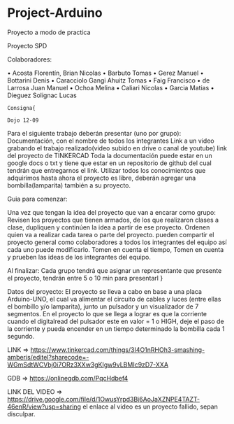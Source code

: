 # Project-Arduino
Proyecto a modo de practica

Proyecto SPD

Colaboradores: 

•	Acosta Florentín, Brian Nicolas
•	Barbuto Tomas
•	Gerez Manuel
•	Bottarini Denis
•	Caracciolo Gangi Ahuitz Tomas
•	Faig Francisco
•	de Larrosa Juan Manuel
•	Ochoa Melina
•	Caliari Nicolas
•	Garcia Matias
•	Dieguez Solignac Lucas

    Consigna{

    Dojo 12-09

Para el siguiente trabajo deberán presentar (uno por grupo):
Documentación, con el nombre de todos los integrantes
Link a un video grabando el trabajo realizado(video subido en drive o canal de youtube)
link del proyecto de TINKERCAD
Toda la documentación puede estar en un google docs o txt y  tiene que estar en un repositorio de  github del cual tendrán que entregarnos el link.
Utilizar todos los conocimientos que adquirimos hasta ahora el proyecto es libre, deberán agregar una bombilla(lamparita) también a su proyecto.


Guia para comenzar:

Una vez que tengan la idea del proyecto que van a encarar como grupo:
Revisen los proyectos que tienen armados, de los que realizaron clases a clase, dupliquen y continúen la idea a partir de ese proyecto.
Ordenen quien va a realizar cada tarea o parte del proyecto.
pueden compartir el proyecto general como colaboradores a todos los integrantes del equipo así cada uno puede modificarlo.
Tomen en cuenta el tiempo, 
Tomen en cuenta y prueben las ideas de los integrantes del equipo.


Al finalizar:
Cada grupo tendrá que asignar un representante que presente el proyecto, tendrán entre 5 o 10 min para presentarl
}


Datos del proyecto: El proyecto se lleva a cabo en base a una placa Arduino-UNO, el cual va alimentar el circuito de cables y luces (entre ellas el bombillo y/o lamparita), junto un pulsador y un visualizador de 7 segmentos.
En el proyecto lo que se llega a lograr es que la corriente cuando el digitalread del pulsador este en valor = 1 o HIGH, deje el paso de la corriente y pueda encender en un tiempo determinado la bombilla cada 1 segundo.

LINK => https://www.tinkercad.com/things/3I4O1nRHOh3-smashing-amberis/editel?sharecode=-WGmSdtWCVbj0i7ORz3XXw3gKIgw9vLBMIc9zD7-XXA

GDB => https://onlinegdb.com/PqcHdbef4

LINK DEL VIDEO => https://drive.google.com/file/d/1OwusYrpd3Bj6AoJaXZNPE4TAZT-46enR/view?usp=sharing
                  el enlace al video es un proyecto fallido, sepan disculpar.